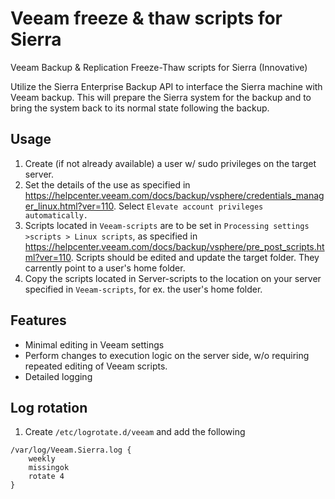 # Veeam freeze & thaw scripts for Sierra
Veeam Backup &amp; Replication Freeze-Thaw scripts for Sierra (Innovative)



Utilize the Sierra Enterprise Backup API to interface the Sierra machine with Veeam backup. This will prepare the Sierra system for the backup and to bring the system back to its normal state following the backup.

## Usage

1. Create (if not already available) a user w/ sudo privileges on the target server.
2. Set the details of the use as specified in https://helpcenter.veeam.com/docs/backup/vsphere/credentials_manager_linux.html?ver=110. Select `Elevate account privileges automatically.`
3. Scripts located in `Veeam-scripts` are to be set in `Processing settings >scripts > Linux scripts`, as specified in https://helpcenter.veeam.com/docs/backup/vsphere/pre_post_scripts.html?ver=110. Scripts should be edited and update the target folder. They carrently point to a user's home folder.
4. Copy the scripts located in Server-scripts to the location on your server specified in `Veeam-scripts`, for ex. the user's home folder.



## Features

- Minimal editing in Veeam settings
- Perform changes to execution logic on the server side, w/o requiring repeated editing of Veeam scripts.
- Detailed logging

## Log rotation
1. Create `/etc/logrotate.d/veeam` and add the following
```
/var/log/Veeam.Sierra.log {
    weekly
    missingok
    rotate 4
}
```

